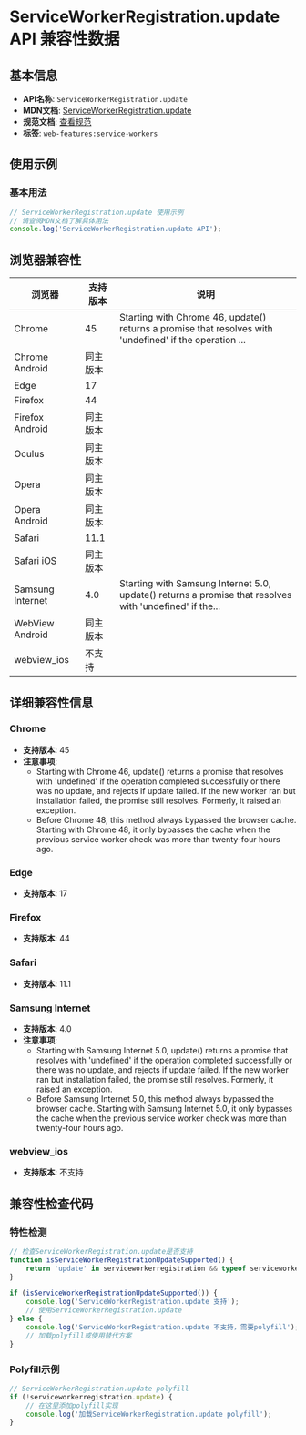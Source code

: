 # ServiceWorkerRegistration.update API 兼容性数据

## 基本信息

- **API名称**: `ServiceWorkerRegistration.update`
- **MDN文档**: [ServiceWorkerRegistration.update](https://developer.mozilla.org/docs/Web/API/ServiceWorkerRegistration/update)
- **规范文档**: [查看规范](https://w3c.github.io/ServiceWorker/#service-worker-registration-update)
- **标签**: `web-features:service-workers`

## 使用示例

### 基本用法

```javascript
// ServiceWorkerRegistration.update 使用示例
// 请查阅MDN文档了解具体用法
console.log('ServiceWorkerRegistration.update API');
```

## 浏览器兼容性

| 浏览器 | 支持版本 | 说明 |
|--------|----------|------|
| Chrome | 45 | Starting with Chrome 46, update() returns a promise that resolves with 'undefined' if the operation ... |
| Chrome Android | 同主版本 |  |
| Edge | 17 |  |
| Firefox | 44 |  |
| Firefox Android | 同主版本 |  |
| Oculus | 同主版本 |  |
| Opera | 同主版本 |  |
| Opera Android | 同主版本 |  |
| Safari | 11.1 |  |
| Safari iOS | 同主版本 |  |
| Samsung Internet | 4.0 | Starting with Samsung Internet 5.0, update() returns a promise that resolves with 'undefined' if the... |
| WebView Android | 同主版本 |  |
| webview_ios | 不支持 |  |

## 详细兼容性信息

### Chrome

- **支持版本**: 45
- **注意事项**:
  - Starting with Chrome 46, update() returns a promise that resolves with 'undefined' if the operation completed successfully or there was no update, and rejects if update failed. If the new worker ran but installation failed, the promise still resolves. Formerly, it raised an exception.
  - Before Chrome 48, this method always bypassed the browser cache. Starting with Chrome 48, it only bypasses the cache when the previous service worker check was more than twenty-four hours ago.

### Edge

- **支持版本**: 17

### Firefox

- **支持版本**: 44

### Safari

- **支持版本**: 11.1

### Samsung Internet

- **支持版本**: 4.0
- **注意事项**:
  - Starting with Samsung Internet 5.0, update() returns a promise that resolves with 'undefined' if the operation completed successfully or there was no update, and rejects if update failed. If the new worker ran but installation failed, the promise still resolves. Formerly, it raised an exception.
  - Before Samsung Internet 5.0, this method always bypassed the browser cache. Starting with Samsung Internet 5.0, it only bypasses the cache when the previous service worker check was more than twenty-four hours ago.

### webview_ios

- **支持版本**: 不支持

## 兼容性检查代码

### 特性检测

```javascript
// 检查ServiceWorkerRegistration.update是否支持
function isServiceWorkerRegistrationUpdateSupported() {
    return 'update' in serviceworkerregistration && typeof serviceworkerregistration.update === 'function';
}

if (isServiceWorkerRegistrationUpdateSupported()) {
    console.log('ServiceWorkerRegistration.update 支持');
    // 使用ServiceWorkerRegistration.update
} else {
    console.log('ServiceWorkerRegistration.update 不支持，需要polyfill');
    // 加载polyfill或使用替代方案
}
```

### Polyfill示例

```javascript
// ServiceWorkerRegistration.update polyfill
if (!serviceworkerregistration.update) {
    // 在这里添加polyfill实现
    console.log('加载ServiceWorkerRegistration.update polyfill');
}
```

